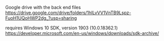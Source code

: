 Google drive with the back end files
https://drive.google.com/drive/folders/1hlLvVV1VnTB9Lspz-FuoH1UQoHWP2dg_?usp=sharing

requires Windows 10 SDK, version 1903 (10.0.18362.1)
https://developer.microsoft.com/en-us/windows/downloads/sdk-archive/
